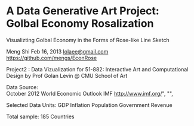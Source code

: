 A Data Generative Art Project: Golbal Economy Rosalization
========
Visualizting Golbal Economy in the Forms of Rose-like Line Sketch

Meng Shi Feb 16, 2013  lolaee@gmail.com 
https://github.com/mengs/EconRose

Project2 : Data Vizualization 
for 51-882: Interactive Art and Computational Design
by Prof Golan Levin @ CMU School of Art  

        
Data Source:  
  October 2012 World Economic Outlook 
  IMF http://www.imf.org/", "", 

Selected Data Units:
  GDP
  Inflation
  Population
  Government Revenue
  
Total sample:
  185 Countries

